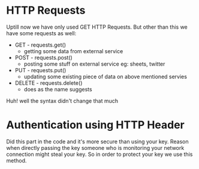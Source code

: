 # HTTP Requests

Uptill now we have only used GET HTTP Requests. 
But other than this we have some requests as well:

- GET - requests.get()
    - getting some data from external service
- POST - requests.post()
    - posting some stuff on external service eg: sheets, twitter
- PUT - requests.put()
    - updating some existing piece of data on above mentioned servies 
- DELETE - requests.delete()
    - does as the name suggests

Huh! well the syntax didn't change that much 

# Authentication using HTTP Header

Did this part in the code and it's more secure than using your key.
Reason when directly passing the key someone who is monitoring your
network connection might steal your key. 
So in order to protect your key we use this method.
